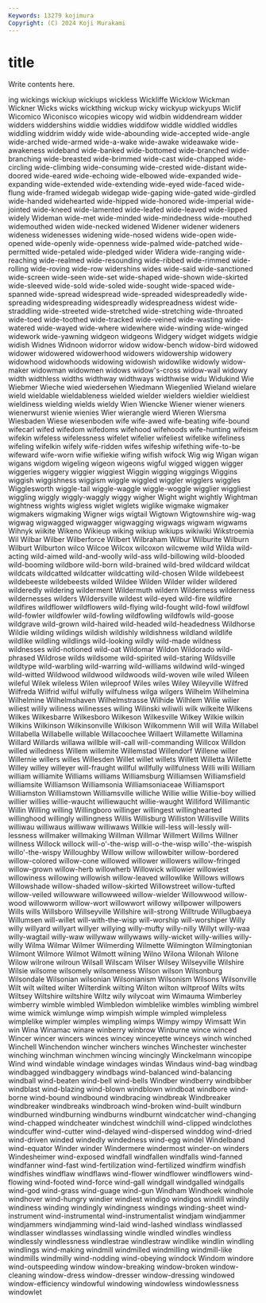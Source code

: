 ```yaml
---
Keywords: 13279 kojimura
Copyright: (C) 2024 Koji Murakami
---
```


# title

Write contents here.



ing wickings wickiup wickiups wickless Wickliffe
Wicklow Wickman Wickner Wicks wicks wickthing wickup wicky wickyup wickyups
Wiclif Wicomico Wiconisco wicopies wicopy wid widbin widdendream widder widders
widdershins widdie widdies widdifow widdle widdled widdles widdling widdrim widdy
wide wide-abounding wide-accepted wide-angle wide-arched wide-armed wide-a-wake wide-awake wideawake wide-awakeness
wideband wide-banked wide-bottomed wide-branched wide-branching wide-breasted wide-brimmed wide-cast wide-chapped wide-circling
wide-climbing wide-consuming wide-crested wide-distant wide-doored wide-eared wide-echoing wide-elbowed wide-expanded wide-expanding
wide-extended wide-extending wide-eyed wide-faced wide-flung wide-framed widegab widegap wide-gaping wide-gated
wide-girdled wide-handed widehearted wide-hipped wide-honored wide-imperial wide-jointed wide-kneed wide-lamented wide-leafed
wide-leaved wide-lipped widely Wideman wide-met wide-minded wide-mindedness wide-mouthed widemouthed widen
wide-necked widened Widener widener wideners wideness widenesses widening wide-nosed widens
wide-open wide-opened wide-openly wide-openness wide-palmed wide-patched wide-permitted wide-petaled wide-pledged wider
Widera wide-ranging wide-reaching wide-realmed wide-resounding wide-ribbed wide-rimmed wide-rolling wide-roving wide-row
widershins wides wide-said wide-sanctioned wide-screen wide-seen wide-set wide-shaped wide-shown wide-skirted
wide-sleeved wide-sold wide-soled wide-sought wide-spaced wide-spanned wide-spread widespread wide-spreaded widespreadedly
wide-spreading widespreading widespreadly widespreadness widest wide-straddling wide-streeted wide-stretched wide-stretching wide-throated
wide-toed wide-toothed wide-tracked wide-veined wide-wasting wide-watered wide-wayed wide-where widewhere wide-winding
wide-winged widework wide-yawning widgeon widgeons Widgery widget widgets widgie widish
Widnes Widnoon widorror widow widow-bench widow-bird widowed widower widowered widowerhood
widowers widowership widowery widowhood widowhoods widowing widowish widowlike widowly widow-maker
widowman widowmen widows widow's-cross widow-wail widowy width widthless widths widthway
widthways widthwise widu Widukind Wie Wiebmer Wieche wied wiedersehen Wiedmann
Wiegenlied Wieland wielare wield wieldable wieldableness wielded wielder wielders wieldier
wieldiest wieldiness wielding wields wieldy Wien Wiencke Wiener wiener wieners
wienerwurst wienie wienies Wier wierangle wierd Wieren Wiersma Wiesbaden Wiese
wiesenboden wife wife-awed wife-beating wife-bound wifecarl wifed wifedom wifedoms wifehood
wifehoods wife-hunting wifeism wifekin wifeless wifelessness wifelet wifelier wifeliest wifelike
wifeliness wifeling wifelkin wifely wife-ridden wifes wifeship wifething wife-to-be wifeward
wife-worn wifie wifiekie wifing wifish wifock Wig wig Wigan wigan
wigans wigdom wigeling wigeon wigeons wigful wigged wiggen wigger wiggeries
wiggery wiggier wiggiest Wiggin wigging wiggings Wiggins wiggish wiggishness wiggism
wiggle wiggled wiggler wigglers wiggles Wigglesworth wiggle-tail wiggle-waggle wiggle-woggle wigglier
wiggliest wiggling wiggly wiggly-waggly wiggy wigher Wight wight wightly Wightman
wightness wights wigless wiglet wiglets wiglike wigmake wigmaker wigmakers wigmaking
Wigner wigs wigtail Wigtown Wigtownshire wig-wag wigwag wigwagged wigwagger wigwagging
wigwags wigwam wigwams Wihnyk wiikite Wikeno Wikieup wiking wikiup wikiups
wikiwiki Wikstroemia Wil Wilbar Wilber Wilberforce Wilbert Wilbraham Wilbur Wilburite
Wilburn Wilburt Wilburton wilco Wilcoe Wilcox wilcoxon wilcweme wild Wilda
wild-acting wild-aimed wild-and-woolly wild-ass wild-billowing wild-blooded wild-booming wildbore wild-born wild-brained
wild-bred wildcard wildcat wildcats wildcatted wildcatter wildcatting wild-chosen Wilde wildebeest
wildebeeste wildebeests wilded Wildee Wilden Wilder wilder wildered wilderedly wildering
wilderment Wildermuth wildern Wilderness wilderness wildernesses wilders Wildersville wildest wild-eyed
wild-fire wildfire wildfires wildflower wildflowers wild-flying wild-fought wild-fowl wildfowl wild-fowler
wildfowler wild-fowling wildfowling wildfowls wild-goose wildgrave wild-grown wild-haired wild-headed wild-headedness
Wildhorse Wildie wilding wildings wildish wildishly wildishness wildland wildlife wildlike
wildling wildlings wild-looking wildly wild-made wildness wildnesses wild-notioned wild-oat Wildomar
Wildon Wildorado wild-phrased Wildrose wilds wildsome wild-spirited wild-staring Wildsville wildtype
wild-warbling wild-warring wild-williams wildwind wild-winged wild-witted Wildwood wildwood wildwoods wild-woven
wile wiled Wileen wileful Wilek wileless Wilen wileproof Wiles wiles
Wiley Wileyville Wilfred Wilfreda Wilfrid wilful wilfully wilfulness wilga wilgers
Wilhelm Wilhelmina Wilhelmine Wilhelmshaven Wilhelmstrasse Wilhide Wilhlem Wilie wilier wiliest
wilily wiliness wilinesses wiling Wilinski wiliwili wilk wilkeite Wilkens Wilkes
Wilkesbarre Wilkesboro Wilkeson Wilkesville Wilkey Wilkie wilkin Wilkins Wilkinson Wilkinsonville
Wilkison Wilkommenn Will will Willa Willabel Willabella Willabelle willable Willacoochee
Willaert Willamette Willamina Willard Willards willawa willble will-call will-commanding Willcox
Willdon willed willedness Willem willemite Willemstad Willendorf Willene willer Willernie
willers willes Willesden Willet willet willets Willett Willetta Willette Willey
willey willeyer will-fraught willful willfully willfulness Willi willi William william
williamite Williams williams Williamsburg Williamsen Williamsfield williamsite Williamson Williamsonia Williamsoniaceae
Williamsport Williamston Williamstown Williamsville williche Willie willie Willie-boy willied willier
willies willie-waucht williewaucht willie-waught Williford Willimantic Willin Willing willing Willingboro
willinger willingest willinghearted willinghood willingly willingness Willis Willisburg Williston Willisville
Willits williwau williwaus williwaw williwaws Willkie will-less will-lessly will-lessness willmaker
willmaking Willman Willmar Willmert Willms Willner willness Willock willock will-o'-the-wisp
will-o-the-wisp willo'-the-wispish willo'-the-wispy Willoughby Willow willow willowbiter willow-bordered willow-colored willow-cone
willowed willower willowers willow-fringed willow-grown willow-herb willowherb Willowick willowier willowiest
willowiness willowing willowish willow-leaved willowlike Willows willows Willowshade willow-shaded willow-skirted
Willowstreet willow-tufted willow-veiled willowware willowweed willow-wielder Willowwood willow-wood willowworm willow-wort
willowwort willowy willpower willpowers Wills wills Willsboro Willseyville Willshire will-strong
Willtrude Willugbaeya Willumsen will-willet will-with-the-wisp will-worship will-worshiper Willy willy willyard
willyart willyer willying willy-mufty willy-nilly Willyt willy-waa willy-wagtail willy-waw willywaw
willywaws willy-wicket willy-willies willy-willy Wilma Wilmar Wilmer Wilmerding Wilmette Wilmington
Wilmingtonian Wilmont Wilmore Wilmot Wilmott wilning Wilno Wilona Wilonah Wilone
Wilow wilrone wilroun Wilsall Wilscam Wilser Wilsey Wilseyville Wilshire Wilsie
wilsome wilsomely wilsomeness Wilson wilson Wilsonburg Wilsondale Wilsonian wilsonian Wilsonianism
Wilsonism Wilsons Wilsonville Wilt wilt wilted wilter Wilterdink wilting Wilton
wilton wiltproof Wilts wilts Wiltsey Wiltshire wiltshire Wiltz wily wilycoat
wim Wimauma Wimberley wimberry wimble wimbled Wimbledon wimblelike wimbles wimbling
wimbrel wime wimick wimlunge wimp wimpish wimple wimpled wimpleless wimplelike
wimpler wimples wimpling wimps Wimpy wimpy Wimsatt Win win Wina
Winamac winare winberry winbrow Winburne wince winced Wincer wincer wincers
winces wincey winceyette winceys winch winched Winchell Winchendon wincher winchers
winches Winchester winchester winching winchman winchmen wincing wincingly Winckelmann wincopipe
Wind wind windable windage windages windas Windaus wind-bag windbag windbagged
windbaggery windbags wind-balanced wind-balancing windball wind-beaten wind-bell wind-bells Windber windberry
windbibber windblast wind-blazing wind-blown windblown windboat windbore wind-borne wind-bound windbound
windbracing windbreak Windbreaker windbreaker windbreaks windbroach wind-broken wind-built windburn windburned
windburning windburns windburnt windcatcher wind-changing wind-chapped windcheater windchest windchill wind-clipped
windclothes windcuffer wind-cutter wind-delayed wind-dispersed winddog wind-dried wind-driven winded windedly
windedness wind-egg windel Windelband wind-equator Winder winder Windermere windermost winder-on
winders Windesheimer wind-exposed windfall windfallen windfalls wind-fanned windfanner wind-fast wind-fertilization
wind-fertilized windfirm windfish windfishes windflaw windflaws wind-flower windflower windflowers wind-flowing
wind-footed wind-force wind-gall windgall windgalled windgalls wind-god wind-grass wind-guage wind-gun
Windham Windhoek windhole windhover wind-hungry windier windiest windigo windigos windill
windily windiness winding windingly windingness windings winding-sheet wind-instrument wind-instrumental wind-instrumentalist
windjam windjammer windjammers windjamming wind-laid wind-lashed windlass windlassed windlasser windlasses
windlassing windle windled windles windless windlessly windlessness windlestrae windlestraw windlike
windlin windling windlings wind-making windmill windmilled windmilling windmill-like windmills windmilly
wind-nodding wind-obeying windock Windom windore wind-outspeeding window window-breaking window-broken window-cleaning
window-dress window-dresser window-dressing windowed window-efficiency windowful windowing windowless windowlessness windowlet
